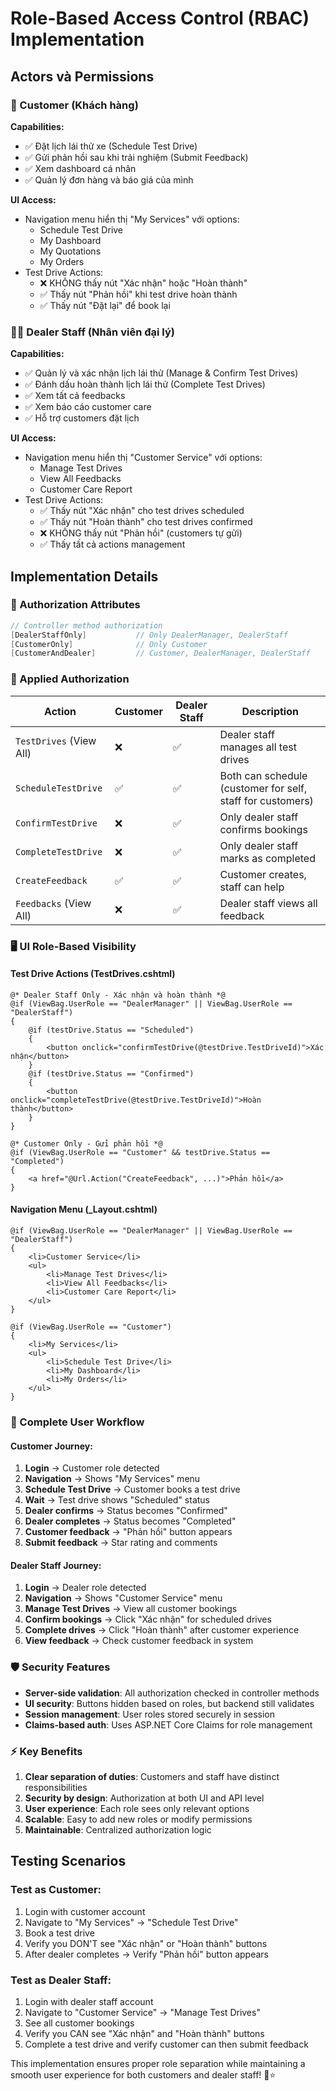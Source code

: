 # Role-Based Access Control (RBAC) Implementation

## Actors và Permissions

### 🚗 Customer (Khách hàng)
**Capabilities:**
- ✅ Đặt lịch lái thử xe (Schedule Test Drive)
- ✅ Gửi phản hồi sau khi trải nghiệm (Submit Feedback)
- ✅ Xem dashboard cá nhân
- ✅ Quản lý đơn hàng và báo giá của mình

**UI Access:**
- Navigation menu hiển thị "My Services" với options:
  - Schedule Test Drive
  - My Dashboard
  - My Quotations
  - My Orders
- Test Drive Actions:
  - ❌ KHÔNG thấy nút "Xác nhận" hoặc "Hoàn thành"
  - ✅ Thấy nút "Phản hồi" khi test drive hoàn thành
  - ✅ Thấy nút "Đặt lại" để book lại

### 👨‍💼 Dealer Staff (Nhân viên đại lý)
**Capabilities:**
- ✅ Quản lý và xác nhận lịch lái thử (Manage & Confirm Test Drives)
- ✅ Đánh dấu hoàn thành lịch lái thử (Complete Test Drives)
- ✅ Xem tất cả feedbacks
- ✅ Xem báo cáo customer care
- ✅ Hỗ trợ customers đặt lịch

**UI Access:**
- Navigation menu hiển thị "Customer Service" với options:
  - Manage Test Drives
  - View All Feedbacks
  - Customer Care Report
- Test Drive Actions:
  - ✅ Thấy nút "Xác nhận" cho test drives scheduled
  - ✅ Thấy nút "Hoàn thành" cho test drives confirmed
  - ❌ KHÔNG thấy nút "Phản hồi" (customers tự gửi)
  - ✅ Thấy tất cả actions management

## Implementation Details

### 🔐 Authorization Attributes

```csharp
// Controller method authorization
[DealerStaffOnly]           // Only DealerManager, DealerStaff
[CustomerOnly]              // Only Customer
[CustomerAndDealer]         // Customer, DealerManager, DealerStaff
```

### 🎯 Applied Authorization

| Action | Customer | Dealer Staff | Description |
|--------|----------|--------------|-------------|
| `TestDrives` (View All) | ❌ | ✅ | Dealer staff manages all test drives |
| `ScheduleTestDrive` | ✅ | ✅ | Both can schedule (customer for self, staff for customers) |
| `ConfirmTestDrive` | ❌ | ✅ | Only dealer staff confirms bookings |
| `CompleteTestDrive` | ❌ | ✅ | Only dealer staff marks as completed |
| `CreateFeedback` | ✅ | ✅ | Customer creates, staff can help |
| `Feedbacks` (View All) | ❌ | ✅ | Dealer staff views all feedback |

### 🖥️ UI Role-Based Visibility

#### Test Drive Actions (TestDrives.cshtml)
```razor
@* Dealer Staff Only - Xác nhận và hoàn thành *@
@if (ViewBag.UserRole == "DealerManager" || ViewBag.UserRole == "DealerStaff")
{
    @if (testDrive.Status == "Scheduled")
    {
        <button onclick="confirmTestDrive(@testDrive.TestDriveId)">Xác nhận</button>
    }
    @if (testDrive.Status == "Confirmed")
    {
        <button onclick="completeTestDrive(@testDrive.TestDriveId)">Hoàn thành</button>
    }
}

@* Customer Only - Gửi phản hồi *@
@if (ViewBag.UserRole == "Customer" && testDrive.Status == "Completed")
{
    <a href="@Url.Action("CreateFeedback", ...)">Phản hồi</a>
}
```

#### Navigation Menu (_Layout.cshtml)
```razor
@if (ViewBag.UserRole == "DealerManager" || ViewBag.UserRole == "DealerStaff")
{
    <li>Customer Service</li>
    <ul>
        <li>Manage Test Drives</li>
        <li>View All Feedbacks</li>
        <li>Customer Care Report</li>
    </ul>
}

@if (ViewBag.UserRole == "Customer")
{
    <li>My Services</li>
    <ul>
        <li>Schedule Test Drive</li>
        <li>My Dashboard</li>
        <li>My Orders</li>
    </ul>
}
```

### 🔄 Complete User Workflow

#### Customer Journey:
1. **Login** → Customer role detected
2. **Navigation** → Shows "My Services" menu
3. **Schedule Test Drive** → Customer books a test drive
4. **Wait** → Test drive shows "Scheduled" status  
5. **Dealer confirms** → Status becomes "Confirmed"
6. **Dealer completes** → Status becomes "Completed"
7. **Customer feedback** → "Phản hồi" button appears
8. **Submit feedback** → Star rating and comments

#### Dealer Staff Journey:
1. **Login** → Dealer role detected
2. **Navigation** → Shows "Customer Service" menu
3. **Manage Test Drives** → View all customer bookings
4. **Confirm bookings** → Click "Xác nhận" for scheduled drives
5. **Complete drives** → Click "Hoàn thành" after customer experience
6. **View feedback** → Check customer feedback in system

### 🛡️ Security Features

- **Server-side validation**: All authorization checked in controller methods
- **UI security**: Buttons hidden based on roles, but backend still validates
- **Session management**: User roles stored securely in session
- **Claims-based auth**: Uses ASP.NET Core Claims for role management

### ⚡ Key Benefits

1. **Clear separation of duties**: Customers and staff have distinct responsibilities
2. **Security by design**: Authorization at both UI and API level
3. **User experience**: Each role sees only relevant options
4. **Scalable**: Easy to add new roles or modify permissions
5. **Maintainable**: Centralized authorization logic

## Testing Scenarios

### Test as Customer:
1. Login with customer account
2. Navigate to "My Services" → "Schedule Test Drive"
3. Book a test drive
4. Verify you DON'T see "Xác nhận" or "Hoàn thành" buttons
5. After dealer completes → Verify "Phản hồi" button appears

### Test as Dealer Staff:
1. Login with dealer staff account  
2. Navigate to "Customer Service" → "Manage Test Drives"
3. See all customer bookings
4. Verify you CAN see "Xác nhận" and "Hoàn thành" buttons
5. Complete a test drive and verify customer can then submit feedback

This implementation ensures proper role separation while maintaining a smooth user experience for both customers and dealer staff! 🚗⭐